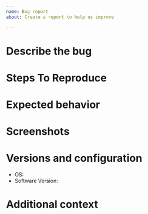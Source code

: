 ```yaml
---
name: Bug report
about: Create a report to help us improve

---
```

<!-- Please follow the template below -->

# Describe the bug

<!-- A clear and concise description of what the bug is. -->


# Steps To Reproduce

<!-- Steps to reproduce the behavior:
1. Make a 2D protocole.
2. Start experiment.
3. Animal can't move. -->


# Expected behavior

<!-- A clear and concise description of what you expected to happen.
Ideally also describe *why* you expect it to happen. -->


# Screenshots

<!-- **If applicable**, add screenshots to help explain your problem. -->

# Versions and configuration

 - OS: 
 - Software Version: 

# Additional context

<!-- Add any other context about the problem here.
note: you can drag and drop files in this issue post! -->
